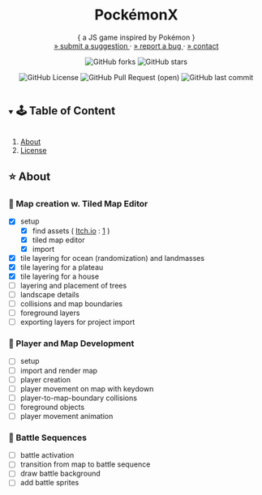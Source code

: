 <!-- PROJECT SUMMARY -->
<p align="center">
  <h1 align="center">PockémonX</h1>

  <p align="center">
    { a JS game inspired by Pokémon }
    </br>
    <a href="https://github.com/pink-coffee-mug/pockemonX/issues"> » submit a suggestion </a>
    ·
    <a href="https://github.com/pink-coffee-mug/pockemonX/issues">» report a bug </a>
    ·
    <a href="https://github.com/pink-coffee-mug/pockemonX">» contact </a>
  </p>

  <div align="center">

![GitHub forks](https://img.shields.io/github/forks/pink-coffee-mug/pockemonX?style=social)
![GitHub stars](https://img.shields.io/github/stars/pink-coffee-mug/pockemonX?style=social)

![GitHub License](https://img.shields.io/github/license/pink-coffee-mug/pockemonX?color=yellow)
![GitHub Pull Request (open)](https://img.shields.io/github/issues-pr/pink-coffee-mug/pockemonX?color=hotpink)
![GitHub last commit](https://img.shields.io/github/last-commit/pink-coffee-mug/pockemonX?color=blue)

  </div>
</p>

<!-- TABLE OF CONTENT -->
<details open="open">
  <summary><h2 style="display: inline-block">🕹 Table of Content</h2></summary>
  <ol>
    <li>
      <a href="#about-the-project">About</a>
    </li>
    <!-- <li>
      <a href="#getting-started">Documentation</a>
      <ul>
        <li><a href="#getting-started">Getting Started</a></li>
        <li><a href="#overview">Content</a></li>
      </ul> -->
    </li>
    <li><a href="#license">License</a></li>
  </ol>
</details>

<!-- ABOUT THE PROJECT -->
## :star: About

### :pushpin: Map creation w. Tiled Map Editor

- [x] setup
  - [x] find assets ( [Itch.io](https://itch.io/) : [1](https://cypor.itch.io/12x12-rpg-tileset) )
  - [x] tiled map editor
  - [x] import
- [x] tile layering for ocean (randomization) and landmasses
- [x] tile layering for a plateau
- [x] tile layering for a house
- [ ] layering and placement of trees
- [ ] landscape details
- [ ] collisions and map boundaries
- [ ] foreground layers
- [ ] exporting layers for project import

### :pushpin: Player and Map Development

- [ ] setup
- [ ] import and render map
- [ ] player creation
- [ ] player movement on map with keydown
- [ ] player-to-map-boundary collisions
- [ ] foreground objects
- [ ] player movement animation

### :pushpin: Battle Sequences

- [ ] battle activation
- [ ] transition from map to battle sequence
- [ ] draw battle background
- [ ] add battle sprites

<!-- CONTENT -->
<!-- ## :clipboard: Documentation -->

<!-- ### :green_apple: Getting Started

### :apple: Content

<!-- CONTRIBUTING -->
<!-- ## :sunflower: Contributing

Contributions are welcome! Follow these steps:
>
> 1. Fork the Project
> 2. Create your Branch (`git checkout -b my-branch`)
> 3. Commit your Changes (`git commit -m 'add my contribution'`)
> 4. Push to the Branch (`git push --set-upstream origin my-branch`)
> 5. Open a Pull Request -->

<!-- LICENSE -->
<!-- ## :pencil: License

This project is licensed under [MIT](https://opensource.org/licenses). -->

<!-- ACKNOWLEDGEMENTS -->
<!-- ## Acknowledgements -->

<!-- RESOURCES-->

[contributors-shield]: https://img.shields.io/github/contributors/github_username/repo.svg?style=for-the-badge
[contributors-url]: https://github.com/github_username/repo/graphs/contributors
[forks-shield]: https://img.shields.io/github/forks/github_username/repo.svg?style=for-the-badge
[forks-url]: https://github.com/github_username/repo/network/members
[stars-shield]: https://img.shields.io/github/stars/github_username/repo.svg?style=for-the-badge
[stars-url]: https://github.com/github_username/repo/stargazers
[issues-shield]: https://img.shields.io/github/issues/github_username/repo.svg?style=for-the-badge
[issues-url]: https://github.com/github_username/repo/issues
[license-shield]: https://img.shields.io/github/license/github_username/repo.svg?style=for-the-badge
[license-url]: https://github.com/github_username/repo/blob/master/LICENSE.txt
[GitHub Pull Request (open)]:https://img.shields.io/github/issues-pr/github_username/repo-name?color=blue
[GitHub last commit]:https://img.shields.io/github/last-commit/github_username/repo-name?color=pink
